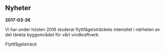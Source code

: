 ## Nyheter

**2017-03-26**

Vi har under hösten 2016 studerat flyttfågelsträckets intensitet i närheten
av det tänkta byggområdet för vårt vindkraftverk.

Flyttfågelsträck
